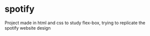 # spotify


Project made in html and css to study flex-box, trying to replicate the spotify website design
